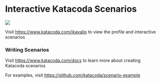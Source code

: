 # Interactive Katacoda Scenarios

[![](http://shields.katacoda.com/katacoda/ikavalio/count.svg)](https://www.katacoda.com/ikavalio "Get your profile on Katacoda.com")

Visit https://www.katacoda.com/ikavalio to view the profile and interactive scenarios

### Writing Scenarios
Visit https://www.katacoda.com/docs to learn more about creating Katacoda scenarios

For examples, visit https://github.com/katacoda/scenario-example
